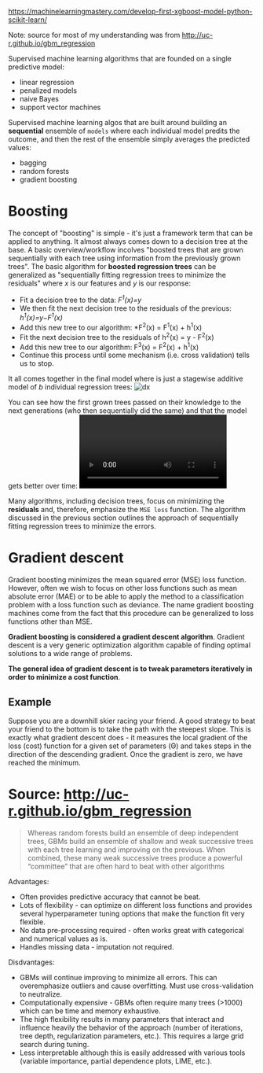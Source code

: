 https://machinelearningmastery.com/develop-first-xgboost-model-python-scikit-learn/

Note: source for most of my understanding was from http://uc-r.github.io/gbm_regression

Supervised machine learning algorithms that are founded on a single predictive model:
* linear regression
* penalized models
* naive Bayes
* support vector machines

Supervised machine learning algos that are built around building an **sequential** ensemble of `models` where each individual model predits the outcome, and then the rest of the ensemble simply averages the predicted values:
* bagging
* random forests
* gradient boosting 

# Boosting
The concept of "boosting" is simple - it's just a framework term that can be applied to anything. It almost always comes down to a decision tree at the base. A basic overview/workflow incolves "boosted trees that are grown sequentially with each tree using information from the previously grown trees". The basic algorithm for **boosted regression trees** can be generalized as "sequentially fitting regression trees to minimize the residuals" where *x* is our features and *y* is our response:
* Fit a decision tree to the data: *F<sup>1</sup>(x)=y*
* We then fit the next decision tree to the residuals of the previous: *h<sup>1</sup>(x)=y−F<sup>1</sup>(x)*
* Add this new tree to our algorithm: *F<sup>2</sup>(x) = F<sup>1</sup>(x) + h<sup>1</sup>(x)
* Fit the next decision tree to the residuals of h<sup>2</sup>(x) = y - F<sup>2</sup>(x)
* Add this new tree to our algorithm: F<sup>3</sup>(x) = F<sup>2</sup>(x) + h<sup>1</sup>(x)
* Continue this process until some mechanism (i.e. cross validation) tells us to stop.

It all comes together in the final model where is just a stagewise additive model of *b* individual regression trees:
![dx](https://i.imgur.com/1NiUxh7.png)

You can see how the first grown trees passed on their knowledge to the next generations (who then sequentially did the same) and that the model gets better over time:
![df](https://i.imgur.com/K8jJqxx.mp4)

Many algorithms, including decision trees, focus on minimizing the **residuals** and, therefore, emphasize the `MSE loss` function. The algorithm discussed in the previous section outlines the approach of sequentially fitting regression trees to minimize the errors. 

# Gradient descent
Gradient boosting minimizes the mean squared error (MSE) loss function. However, often we wish to focus on other loss functions such as mean absolute error (MAE) or to be able to apply the method to a classification problem with a loss function such as deviance. The name gradient boosting machines come from the fact that this procedure can be generalized to loss functions other than MSE.

**Gradient boosting is considered a gradient descent algorithm**. Gradient descent is a very generic optimization algorithm capable of finding optimal solutions to a wide range of problems. 

**The general idea of gradient descent is to tweak parameters iteratively in order to minimize a cost function**. 

## Example
Suppose you are a downhill skier racing your friend. A good strategy to beat your friend to the bottom is to take the path with the steepest slope. This is exactly what gradient descent does - it measures the local gradient of the loss (cost) function for a given set of parameters (Θ) and takes steps in the direction of the descending gradient. Once the gradient is zero, we have reached the minimum.

# Source: http://uc-r.github.io/gbm_regression
> Whereas random forests build an ensemble of deep independent trees, GBMs build an ensemble of shallow and weak successive trees with each tree learning and improving on the previous. When combined, these many weak successive trees produce a powerful “committee” that are often hard to beat with other algorithms

Advantages:
* Often provides predictive accuracy that cannot be beat.
* Lots of flexibility - can optimize on different loss functions and provides several hyperparameter tuning options that make the function fit very flexible.
* No data pre-processing required - often works great with categorical and numerical values as is.
* Handles missing data - imputation not required.

Disdvantages:
* GBMs will continue improving to minimize all errors. This can overemphasize outliers and cause overfitting. Must use cross-validation to neutralize.
* Computationally expensive - GBMs often require many trees (>1000) which can be time and memory exhaustive.
* The high flexibility results in many parameters that interact and influence heavily the behavior of the approach (number of iterations, tree depth, regularization parameters, etc.). This requires a large grid search during tuning.
* Less interpretable although this is easily addressed with various tools (variable importance, partial dependence plots, LIME, etc.).
